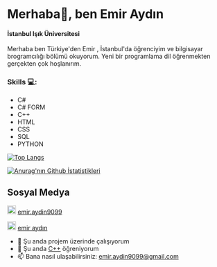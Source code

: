 # Merhaba👋, ben Emir Aydın
#### İstanbul Işık Üniversitesi
Merhaba ben Türkiye'den Emir , İstanbul'da öğrenciyim ve bilgisayar brogramcılığı bölümü okuyorum. Yeni bir programlama dil öğrenmekten gerçekten çok hoşlanırım.

### Skills 💻:
* C# 
* C# FORM  
* C++ 
* HTML 
* CSS 
* SQL 
* PYTHON

[![Top Langs](https://github-readme-stats.vercel.app/api/top-langs/?username=ByEmirA01&layout=compact)](https://github.com/anuraghazra/github-readme-stats)

[![Anurag'nın Github İstatistikleri](https://github-readme-stats.vercel.app/api?username=ByEmirA01&show_icons=true&theme=dark)](https://github.com/anuraghazra/github-readme-stats)

## Sosyal Medya

<img src='https://cdn.jsdelivr.net/npm/simple-icons@3.0.1/icons/instagram.svg' alt='instagram' height='20'> [emir.aydin9099](https://www.instagram.com/emir.aydin9099/)

<img src='https://cdn.jsdelivr.net/npm/simple-icons@3.0.1/icons/linkedin.svg' alt='linkedin' height='20'> [emir aydın](https://www.linkedin.com/in/emir-aydın-06363b197/)

- 🔭 Şu anda projem üzerinde çalışıyorum
- 🌱 Şu anda [C++](https://en.wikipedia.org/wiki/C%2B%2B) öğreniyorum 
- 📫 Bana nasıl ulaşabilirsiniz: emir.aydin9099@gmail.com
